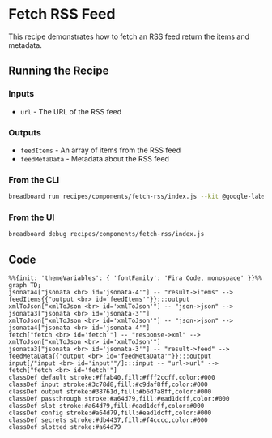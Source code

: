 # Fetch RSS Feed

This recipe demonstrates how to fetch an RSS feed return the items and metadata.

## Running the Recipe

### Inputs

- `url` - The URL of the RSS feed

### Outputs

- `feedItems` - An array of items from the RSS feed
- `feedMetaData` - Metadata about the RSS feed

### From the CLI

```bash
breadboard run recipes/components/fetch-rss/index.js --kit @google-labs/llm-starter -i {\"url\":\"https://paul.kinlan.me/index.xml\"}"
```

### From the UI

```bash
breadboard debug recipes/components/fetch-rss/index.js
```

## Code

```mermaid
%%{init: 'themeVariables': { 'fontFamily': 'Fira Code, monospace' }}%%
graph TD;
jsonata4["jsonata <br> id='jsonata-4'"] -- "result->items" --> feedItems{{"output <br> id='feedItems'"}}:::output
xmlToJson["xmlToJson <br> id='xmlToJson'"] -- "json->json" --> jsonata3["jsonata <br> id='jsonata-3'"]
xmlToJson["xmlToJson <br> id='xmlToJson'"] -- "json->json" --> jsonata4["jsonata <br> id='jsonata-4'"]
fetch["fetch <br> id='fetch'"] -- "response->xml" --> xmlToJson["xmlToJson <br> id='xmlToJson'"]
jsonata3["jsonata <br> id='jsonata-3'"] -- "result->feed" --> feedMetaData{{"output <br> id='feedMetaData'"}}:::output
input[/"input <br> id='input'"/]:::input -- "url->url" --> fetch["fetch <br> id='fetch'"]
classDef default stroke:#ffab40,fill:#fff2ccff,color:#000
classDef input stroke:#3c78d8,fill:#c9daf8ff,color:#000
classDef output stroke:#38761d,fill:#b6d7a8ff,color:#000
classDef passthrough stroke:#a64d79,fill:#ead1dcff,color:#000
classDef slot stroke:#a64d79,fill:#ead1dcff,color:#000
classDef config stroke:#a64d79,fill:#ead1dcff,color:#000
classDef secrets stroke:#db4437,fill:#f4cccc,color:#000
classDef slotted stroke:#a64d79
```
